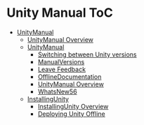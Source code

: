Unity Manual ToC
================
 - [UnityManual]()
	 - [UnityManual Overview](UnityManual.md)
	 - [UnityManual]()
		 - [Switching between Unity versions](SwitchingDocumentationVersions.md)
		 - [ManualVersions](ManualVersions.md)
		 - [Leave Feedback](LeaveFeedback.md)
		 - [OfflineDocumentation](OfflineDocumentation.md)
		 - [UnityManual Overview](UnityManual_1.md)
		 - [WhatsNew56](WhatsNew56.md)
	 - [InstallingUnity]()
		 - [InstallingUnity Overview](InstallingUnity.md)
		 - [Deploying Unity Offline](DeployingUnityOffline.md)

